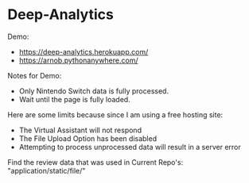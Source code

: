 # Deep-Analytics

Demo: 
  * https://deep-analytics.herokuapp.com/
  * https://arnob.pythonanywhere.com/

Notes for Demo: 
  * Only Nintendo Switch data is fully processed.
  * Wait until the page is fully loaded.

Here are some limits because since I am using a free hosting site:
  * The Virtual Assistant will not respond
  * The File Upload Option has been disabled
  * Attempting to process unprocessed data will result in a server error
  
Find the review data that was used in Current Repo's: "application/static/file/"
